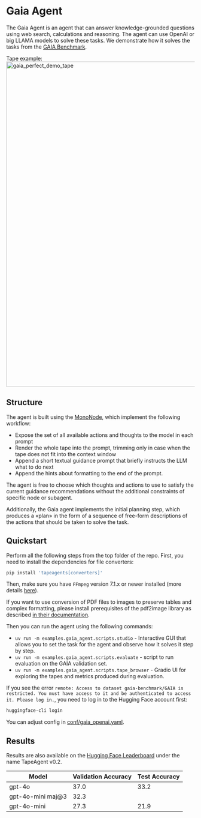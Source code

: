 # Gaia Agent

The Gaia Agent is an agent that can answer knowledge-grounded questions using web search, calculations and reasoning. The agent can use OpenAI or big LLAMA models to solve these tasks. We demonstrate how it solves the tasks from the [GAIA Benchmark](https://huggingface.co/spaces/gaia-benchmark/leaderboard).

Tape example:  
<img width="867" alt="gaia_perfect_demo_tape" src="https://github.com/user-attachments/assets/a81c22d8-9cf5-42c4-a390-933108753966">

## Structure

The agent is built using the [MonoNode](../../tapeagents/nodes.py), which implement the following workflow:

- Expose the set of all available actions and thoughts to the model in each prompt
- Render the whole tape into the prompt, trimming only in case when the tape does not fit into the context window
- Append a short textual guidance prompt that briefly instructs the LLM what to do next
- Append the hints about formatting to the end of the prompt.

The agent is free to choose which thoughts and actions to use to satisfy the current guidance recommendations without the additional constraints of specific node or subagent.

Additionally, the Gaia agent implements the initial planning step, which produces a «plan» in the form of a sequence of free-form descriptions of the actions that should be taken to solve the task.

## Quickstart

Perform all the following steps from the top folder of the repo.
First, you need to install the dependencies for file converters:

```bash
pip install 'tapeagents[converters]'
```

Then, make sure you have `FFmpeg` version 7.1.x or newer installed (more details [here](https://github.com/kkroening/ffmpeg-python?tab=readme-ov-file#installing-ffmpeg)).

If you want to use conversion of PDF files to images to preserve tables and complex formatting, please install prerequisites of the pdf2image library as described [in their documentation](https://pypi.org/project/pdf2image/).

Then you can run the agent using the following commands:

- `uv run -m examples.gaia_agent.scripts.studio` - Interactive GUI that allows you to set the task for the agent and observe how it solves it step by step.
- `uv run -m examples.gaia_agent.scripts.evaluate` - script to run evaluation on the GAIA validation set.
- `uv run -m examples.gaia_agent.scripts.tape_browser` - Gradio UI for exploring the tapes and metrics produced during evaluation.

If you see the error `remote: Access to dataset gaia-benchmark/GAIA is restricted. You must have access to it and be authenticated to access it. Please log in.`, you need to log in to the Hugging Face account first:

```bash
huggingface-cli login
```

You can adjust config in [conf/gaia_openai.yaml](../../conf/gaia_openai.yaml).

## Results

Results are also available on the [Hugging Face Leaderboard](https://huggingface.co/spaces/gaia-benchmark/leaderboard) under the name TapeAgent v0.2.

| Model | Validation Accuracy | Test Accuracy |
| --- | --- |  --- |
| gpt-4o | 37.0 | 33.2 |
| gpt-4o-mini maj@3 | 32.3 |  |
| gpt-4o-mini | 27.3 | 21.9 |
